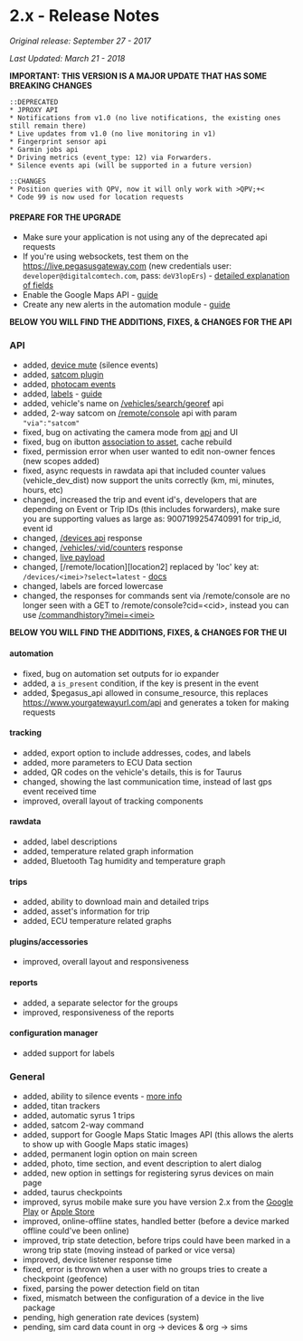 # 2.x - Release Notes
*Original release: September 27 - 2017*

*Last Updated: March 21 - 2018*

**IMPORTANT: THIS VERSION IS A MAJOR UPDATE THAT HAS SOME BREAKING CHANGES**

```
::DEPRECATED
* JPROXY API
* Notifications from v1.0 (no live notifications, the existing ones still remain there)
* Live updates from v1.0 (no live monitoring in v1)
* Fingerprint sensor api
* Garmin jobs api
* Driving metrics (event_type: 12) via Forwarders.
* Silence events api (will be supported in a future version)

::CHANGES
* Position queries with QPV, now it will only work with >QPV;+<
* Code 99 is now used for location requests

```


#### PREPARE FOR THE UPGRADE
* Make sure your application is not using any of the deprecated api requests
* If you're using websockets, test them on the https://live.pegasusgateway.com (new credentials user: `developer@digitalcomtech.com`, pass: `deV3lopErs`) - [detailed explanation of fields](https://docs.pegasusgateway.com/#detailed-payload-description)
* Enable the Google Maps API - [guide](https://docs.google.com/document/d/18YW6txo0zMe5CtXA5ZbJL9646kTSUzG6Ql4PYFRqxlA/edit#heading=h.wpt5knpp4c6x)
* Create any new alerts in the automation module - [guide](https://drive.google.com/open?id=1tnYm8dZjizPcl_5bay2HhJ9uvqAKtvVlk_WyWLkTbAY)


**BELOW YOU WILL FIND THE ADDITIONS, FIXES, & CHANGES FOR THE API**

### API
* added, [device mute](https://pegasus1.pegasusgateway.com/api/docs/#api-DeviceMute) (silence events)
* added, [satcom plugin](https://pegasus1.pegasusgateway.com/api/docs/#api-Plugins-GetSatcom)
* added, [photocam events](https://pegasus1.pegasusgateway.com/api/docs/#api-Plugins-PhotocamPostEvent)
* added, [labels](https://pegasus1.pegasusgateway.com/api/docs/#api-Labels) - [guide](https://support.digitalcomtech.com/working-with-labels-trabajando-con-labels/)
* added, vehicle's name on [/vehicles/search/georef](https://pegasus1.pegasusgateway.com/api/docs/#api-Search-SearchVehicles) api
* added, 2-way satcom on [/remote/console](https://pegasus1.pegasusgateway.com/api/docs/#api-remote_Legacy-RemoteConsoleCmd) api with param `"via":"satcom"`
* fixed, bug on activating the camera mode from [api](https://pegasus1.pegasusgateway.com/api/docs/#api-Plugins-PhotocamStateActivate) and UI
* fixed, bug on ibutton [association to asset](https://pegasus1.pegasusgateway.com/api/docs/#api-iButtons-UpdateIbutton), cache rebuild
* fixed, permission error when user wanted to edit non-owner fences (new scopes added)
* fixed, async requests in rawdata api that included counter values (vehicle_dev_dist) now support the units correctly (km, mi, minutes, hours, etc)
* changed, increased the trip and event id's, developers that are depending on Event or Trip IDs (this includes forwarders), make sure you are supporting values as large as: 9007199254740991 for trip_id, event id
* changed, [/devices api](https://pegasus1.pegasusgateway.com/api/docs/#api-Devices-GetDevice) response
* changed, [/vehicles/:vid/counters](https://docs.pegasusgateway.com/#vehicle-counters) response
* changed, [live payload](https://docs.pegasusgateway.com/#detailed-payload-description)
* changed, [/remote/location][location2] replaced by 'loc' key at: `/devices/<imei>?select=latest`  - [docs](https://pegasus1.pegasusgateway.com/api/docs/#api-remote_Legacy-RemoteLocationLast)
* changed, labels are forced lowercase
* changed, the responses for commands sent via /remote/console are no longer seen with a GET to /remote/console?cid=&lt;cid&gt;, instead you can use [/commandhistory?imei=&lt;imei&gt;](https://pegasus1.pegasusgateway.com/api/docs/#api-remote_Legacy-RemoteCommandHistory)


**BELOW YOU WILL FIND THE ADDITIONS, FIXES, & CHANGES FOR THE UI**

#### automation
* fixed, bug on automation set outputs for io expander
* added, a `is_present` condition, if the key is present in the event
* added, $pegasus_api allowed in consume_resource, this replaces https://www.yourgatewayurl.com/api and generates a token for making requests

#### tracking
* added, export option to include addresses, codes, and labels
* added, more parameters to ECU Data section
* added, QR codes on the vehicle's details, this is for Taurus
* changed, showing the last communication time, instead of last gps event received time
* improved, overall layout of tracking components

#### rawdata
* added, label descriptions 
* added, temperature related graph information
* added, Bluetooth Tag humidity and temperature graph 

#### trips
* added, ability to download main and detailed trips
* added, asset's information for trip
* added, ECU temperature related graphs

#### plugins/accessories 
* improved, overall layout and responsiveness

#### reports
* added, a separate selector for the groups
* improved, responsiveness of the reports 

#### configuration manager
* added support for labels

### General
* added, ability to silence events - [more info](https://docs.pegasusgateway.com/#device-mute)
* added, titan trackers
* added, automatic syrus 1 trips
* added, satcom 2-way command
* added, support for Google Maps Static Images API (this allows the alerts to show up with Google Maps static images)
* added, permanent login option on main screen
* added, photo, time section, and event description to alert dialog
* added, new option in settings for registering syrus devices on main page
* added, taurus checkpoints
* improved, syrus mobile make sure you have version 2.x from the [Google Play](https://play.google.com/store/apps/details?id=com.syrus.app) or [Apple Store](https://itunes.apple.com/us/app/syrus-mobile/id910791550?ls=1&mt=8)
* improved, online-offline states, handled better (before a device marked offline could've been online)
* improved, trip state detection, before trips could have been marked in a wrong trip state (moving instead of parked or vice versa)
* improved, device listener response time
* fixed, error is thrown when a user with no groups tries to create a checkpoint (geofence)
* fixed, parsing the power detection field on titan
* fixed, mismatch between the configuration of a device in the live package
* pending, high generation rate devices (system)
* pending, sim card data count in org -> devices & org -> sims
